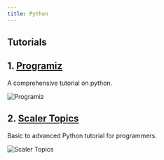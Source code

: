 ```yaml
---
title: Python
---
```


## Tutorials

## 1. [Programiz](https://www.programiz.com/python-programming)

A comprehensive tutorial on python.

![Programiz](https://dev-to-uploads.s3.amazonaws.com/uploads/articles/p0qoc6vl0lfr4w8g6l4l.png)

## 2. [Scaler Topics](https://www.scaler.com/topics/python/)

Basic to advanced Python tutorial for programmers.

![Scaler Topics](https://i.ibb.co/ThstTyN/scaler-topics-python-programming.png)
